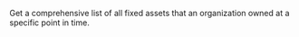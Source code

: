 Get a comprehensive list of all fixed assets that an organization owned at a specific point in time.